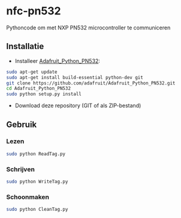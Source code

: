 # nfc-pn532

Pythoncode om met NXP PN532 microcontroller te communiceren

## Installatie

- Installeer [Adafruit_Python_PN532](https://github.com/adafruit/Adafruit_Python_PN532):
```bash
sudo apt-get update
sudo apt-get install build-essential python-dev git
git clone https://github.com/adafruit/Adafruit_Python_PN532.git
cd Adafruit_Python_PN532
sudo python setup.py install
```

- Download deze repository (GIT of als ZIP-bestand)

## Gebruik

### Lezen
```bash
sudo python ReadTag.py
```

### Schrijven
```bash
sudo python WriteTag.py
```

### Schoonmaken
```bash
sudo python CleanTag.py
```
